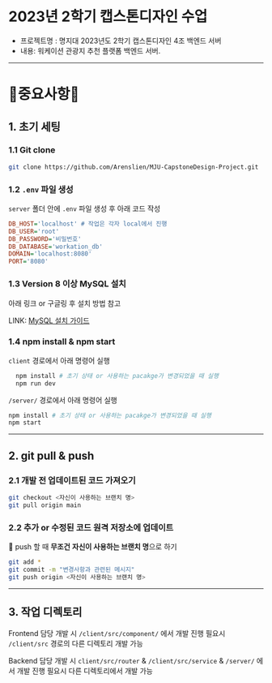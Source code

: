 # 2023년 2학기 캡스톤디자인 수업

* 프로젝트명 : 명지대 2023년도 2학기 캡스톤디자인 4조 백엔드 서버
* 내용: 워케이션 관광지 추천 플랫폼 백엔드 서버.

--------------

# 🚨중요사항🚨

## 1. 초기 세팅

### 1.1 Git clone

```bash
git clone https://github.com/Arenslien/MJU-CapstoneDesign-Project.git
```

### 1.2 `.env` 파일 생성

`server` 폴더 안에 `.env` 파일 생성 후 아래 코드 작성

```ini
DB_HOST='localhost' # 작업은 각자 local에서 진행
DB_USER='root'
DB_PASSWORD='비밀번호'
DB_DATABASE='workation_db'
DOMAIN='localhost:8080' 
PORT='8080'
```

### 1.3 Version 8 이상 MySQL 설치

아래 링크 or 구글링 후 설치 방법 참고

LINK: [MySQL 설치 가이드](https://hongong.hanbit.co.kr/mysql-%EB%8B%A4%EC%9A%B4%EB%A1%9C%EB%93%9C-%EB%B0%8F-%EC%84%A4%EC%B9%98%ED%95%98%EA%B8%B0mysql-community-8-0/)

### 1.4 npm install & npm start

`client` 경로에서 아래 명령어 실행

```bash
  npm install # 초기 상태 or 사용하는 pacakge가 변경되었을 때 실행
  npm run dev
```

`/server/` 경로에서 아래 명령어 실행

```bash
npm install # 초기 상태 or 사용하는 pacakge가 변경되었을 때 실행
npm start
```

--------------

## 2. git pull & push

### 2.1 개발 전 업데이트된 코드 가져오기

```bash
git checkout <자신이 사용하는 브랜치 명>
git pull origin main
```

### 2.2 추가 or 수정된 코드 원격 저장소에 업데이트

🚨 push 할 때 **무조건** **자신이 사용하는 브랜치 명**으로 하기

```bash
git add *
git commit -m "변경사항과 관련된 메시지"
git push origin <자신이 사용하는 브랜치 명>
```

--------------

## 3. 작업 디렉토리

Frontend 담당 개발 시 `/client/src/component/` 에서 개발 진행
필요시 `/client/src` 경로의 다른 디렉토리 개발 가능

Backend 담당 개발 시 `client/src/router` & `/client/src/service` & `/server/` 에서 개발 진행
필요시 다른 디렉토리에서 개발 가능
